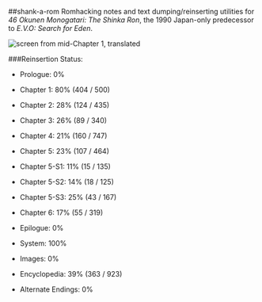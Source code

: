 ##shank-a-rom
Romhacking notes and text dumping/reinserting utilities for *46 Okunen Monogatari: The Shinka Ron*, the 1990 Japan-only predecessor to *E.V.O: Search for Eden*. 

![screen from mid-Chapter 1, translated](https://raw.githubusercontent.com/hollowaytape/shank-a-rom/master/img/evidence_02.png)

###Reinsertion Status:
* Prologue: 0%
* Chapter 1: 80% (404 / 500)
* Chapter 2: 28% (124 / 435)
* Chapter 3: 26% (89 / 340)
* Chapter 4: 21% (160 / 747)
* Chapter 5: 23% (107 / 464)
* Chapter 5-S1: 11% (15 / 135)
* Chapter 5-S2: 14% (18 / 125)
* Chapter 5-S3: 25% (43 / 167)
* Chapter 6: 17% (55 / 319)
* Epilogue: 0%

* System: 100%
* Images: 0%
* Encyclopedia: 39% (363 / 923)
* Alternate Endings: 0%
